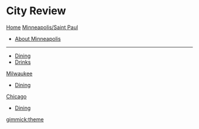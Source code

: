 # City Review

[Home](index.md)
[Minneapolis/Saint Paul]()

  * [About Minneapolis](msp/about.md)
  - - - -
  * [Dining](msp/dining.md)
  * [Drinks](msp/drinks.md)

[Milwaukee]()

  * [Dining](mke/dining.md)

[Chicago]()

  * [Dining](chi/dining.md)

[gimmick:theme](spacelab)
